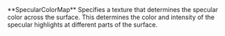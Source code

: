 <tr>
<td>**SpecularColorMap**</td>
<td>Specifies a texture that determines the specular color across the surface. This determines the color and intensity of the specular highlights at different parts of the surface.</td>
</tr>
